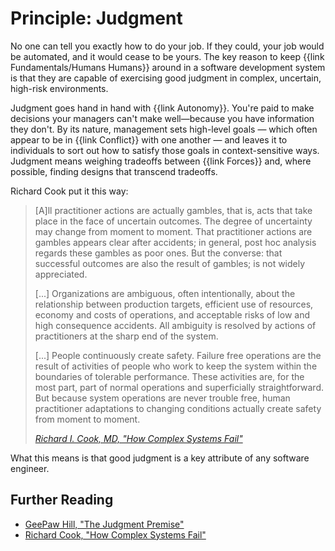 # Principle: Judgment

No one can tell you exactly how to do your job. If they could, your job would be automated, and it would cease to be yours. The key reason to keep {{link Fundamentals/Humans Humans}} around in a software development system is that they are capable of exercising good judgment in complex, uncertain, high-risk environments.

Judgment goes hand in hand with {{link Autonomy}}. You're paid to make decisions your managers can't make well—because you have information they don't. By its nature, management sets high-level goals — which often appear to be in {{link Conflict}} with one another — and leaves it to individuals to sort out how to satisfy those goals in context-sensitive ways. Judgment means weighing tradeoffs between {{link Forces}} and, where possible, finding designs that transcend tradeoffs.

Richard Cook put it this way:

> [A]ll practitioner actions are actually gambles, that is, acts that take place in the face of uncertain outcomes. The degree of uncertainty may change from moment to moment. That practitioner actions are gambles appears clear after accidents; in general, post hoc analysis regards these gambles as poor ones. But the converse: that successful outcomes are also the result of gambles; is not widely appreciated.
>
> [...] Organizations are ambiguous, often intentionally, about the relationship between production targets, efficient use of resources, economy and costs of operations, and acceptable risks of low and high consequence accidents. All ambiguity is resolved by actions of practitioners at the sharp end of the system.
>
> [...] People continuously create safety. Failure free operations are the result of activities of people who work to keep the system within the boundaries of tolerable performance. These activities are, for the most part, part of normal operations and superficially straightforward. But because system operations are never trouble free, human practitioner adaptations to changing conditions actually create safety from moment to moment.
>
> <cite>[Richard I. Cook, MD, "How Complex Systems Fail"](https://how.complexsystems.fail/)</cite>

What this means is that good judgment is a key attribute of any software engineer.

## Further Reading

- [GeePaw Hill, "The Judgment Premise"](https://www.geepawhill.org/2020/12/22/the-judgment-premise/)
- [Richard Cook, "How Complex Systems Fail"](https://how.complexsystems.fail/)